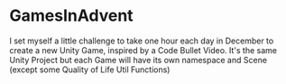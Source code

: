 # GamesInAdvent
I set myself a little challenge to take one hour each day in December to create a new Unity Game, inspired by a Code Bullet Video. It's the same Unity Project but each Game will have its own namespace and Scene (except some Quality of Life Util Functions)
